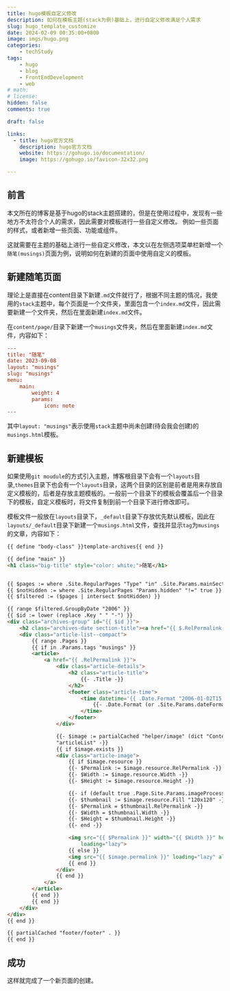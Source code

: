 ```yaml
---
title: hugo模板自定义修改
description: 如何在模板主题(stack为例)基础上，进行自定义修改满足个人需求
slug: hugo_template_customize
date: 2024-02-09 00:35:00+0800
image: imgs/hugo.png
categories:
    - techStudy
tags:
    - hugo
    - blog
    - FrontEndDevelopment
    - web
# math: 
# license: 
hidden: false
comments: true

draft: false

links:
  - title: hugo官方文档
    description: hugo官方文档
    website: https://gohugo.io/documentation/
    image: https://gohugo.io/favicon-32x32.png

---
```


## 前言

本文所在的博客是基于hugo的stack主题搭建的，但是在使用过程中，发现有一些地方不太符合个人的需求，因此需要对模板进行一些自定义修改。
例如一些页面的样式，或者新增一些页面、功能或组件。

这就需要在主题的基础上进行一些自定义修改，本文以在左侧选项菜单栏新增一个`随笔(musings)`页面为例，说明如何在新建的页面中使用自定义的模板。

## 新建随笔页面

理论上是直接在content目录下新建`.md`文件就行了，根据不同主题的情况，我使用的`stack`主题中，每个页面是一个文件夹，里面包含一个`index.md`文件，因此需要新建一个文件夹，然后在里面新建`index.md`文件。

在`content/page/`目录下新建一个`musings`文件夹，然后在里面新建`index.md`文件，内容如下：

```toml
---
title: "随笔"
date: 2023-09-08
layout: "musings"
slug: "musings"
menu:
    main:
        weight: 4
        params: 
            icon: note
---
```

其中`layout: "musings"`表示使用`stack`主题中尚未创建(待会我会创建)的`musings.html`模板。

## 新建模板

如果使用`git moudule`的方式引入主题，博客根目录下会有一个`layouts`目录,`themes`目录下也会有一个`layouts`目录，这两个目录的区别是前者是用来存放自定义模板的，后者是存放主题模板的。一般前一个目录下的模板会覆盖后一个目录下的模板，自定义模板时，将文件复制到前一个目录下进行修改即可。

模板文件一般放在`layouts`目录下，`_default`目录下存放优先默认模板，因此在`layouts/_default`目录下新建一个`musings.html`文件，查找并显示`tag`为`musings`的文章，内容如下：

```html
{{ define "body-class" }}template-archives{{ end }}

{{ define "main" }}
<h1 class="big-title" style="color: white;">随笔</h1>


{{ $pages := where .Site.RegularPages "Type" "in" .Site.Params.mainSections }}
{{ $notHidden := where .Site.RegularPages "Params.hidden" "!=" true }}
{{ $filtered := ($pages | intersect $notHidden) }}

{{ range $filtered.GroupByDate "2006" }}
{{ $id := lower (replace .Key " " "-") }}
<div class="archives-group" id="{{ $id }}">
    <h2 class="archives-date section-title"><a href="{{ $.RelPermalink }}#{{ $id }}">{{ .Key }}</a></h2>
    <div class="article-list--compact">
        {{ range .Pages }}
        {{ if in .Params.tags "musings" }}
        <article>
            <a href="{{ .RelPermalink }}">
                <div class="article-details">
                    <h2 class="article-title">
                        {{- .Title -}}
                    </h2>
                    <footer class="article-time">
                        <time datetime='{{ .Date.Format "2006-01-02T15:04:05Z07:00" }}'>
                            {{- .Date.Format (or .Site.Params.dateFormat.published "Jan 02, 2006") -}}
                        </time>
                    </footer>
                </div>

                {{- $image := partialCached "helper/image" (dict "Context" . "Type" "articleList") .RelPermalink
                "articleList" -}}
                {{ if $image.exists }}
                <div class="article-image">
                    {{ if $image.resource }}
                    {{- $Permalink := $image.resource.RelPermalink -}}
                    {{- $Width := $image.resource.Width -}}
                    {{- $Height := $image.resource.Height -}}

                    {{- if (default true .Page.Site.Params.imageProcessing.cover.enabled) -}}
                    {{- $thumbnail := $image.resource.Fill "120x120" -}}
                    {{- $Permalink = $thumbnail.RelPermalink -}}
                    {{- $Width = $thumbnail.Width -}}
                    {{- $Height = $thumbnail.Height -}}
                    {{- end -}}

                    <img src="{{ $Permalink }}" width="{{ $Width }}" height="{{ $Height }}" alt="{{ .Title }}"
                        loading="lazy">
                    {{ else }}
                    <img src="{{ $image.permalink }}" loading="lazy" alt="Featured image of post {{ .Title }}" />
                    {{ end }}
                </div>
                {{ end }}
            </a>
        </article>
        {{ end }}
        {{ end }}
    </div>
</div>
{{ end }}

{{ partialCached "footer/footer" . }}
{{ end }}
```

## 成功

这样就完成了一个新页面的创建。

